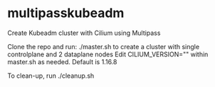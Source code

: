 # multipasskubeadm
Create Kubeadm cluster with Cilium using Multipass

Clone the repo and run: ./master.sh to create a cluster with single controlplane and 2 dataplane nodes
Edit CILIUM_VERSION="" within master.sh as needed. Default is 1.16.8

To clean-up, run ./cleanup.sh
